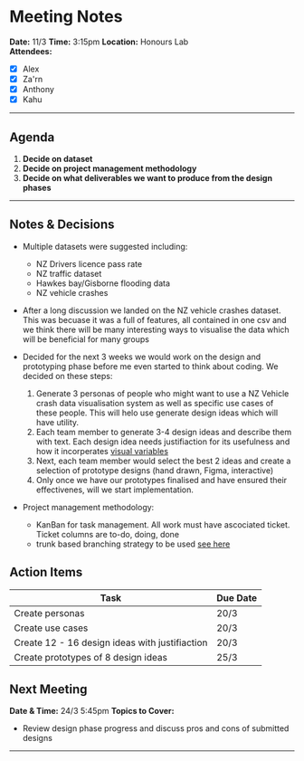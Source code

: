 # Meeting Notes

**Date:** 11/3 
**Time:** 3:15pm 
**Location:** Honours Lab  
**Attendees:**  
- [x] Alex
- [x] Za'rn
- [x] Anthony
- [x] Kahu

---

## Agenda
1. **Decide on dataset**
1. **Decide on project management methodology**
1. **Decide on what deliverables we want to produce from the design phases**
---

## Notes & Decisions
- Multiple datasets were suggested including: 
    - NZ Drivers licence pass rate
    - NZ traffic dataset
    - Hawkes bay/Gisborne flooding data
    - NZ vehicle crashes

- After a long discussion we landed on the NZ vehicle crashes dataset. This was becuase it was a full of features, all contained in one csv and we think there will be many interesting ways to visualise the data which will be beneficial for many groups

- Decided for the next 3 weeks we would work on the design and prototyping phase before me even started to think about coding. We decided on these steps:
    1. Generate 3 personas of people who might want to use a NZ Vehicle crash data visualisation system as well as specific use cases of these people. This will helo use generate design ideas which will have utility.
    1. Each team member to generate 3-4 design ideas and describe them with text. Each design idea needs justifiaction for its usefulness and how it incorperates [visual variables](https://en.wikipedia.org/wiki/Visual_variable)
    1. Next, each team member would select the best 2 ideas and create a selection of prototype designs (hand drawn, Figma, interactive)
    1. Only once we have our prototypes finalised and have ensured their effectivenes, will we start implementation. 

- Project management methodology:
    - KanBan for task management. All work must have ascociated ticket. Ticket columns are to-do, doing, done
    - trunk based branching strategy to be used [see here](https://www.atlassian.com/continuous-delivery/continuous-integration/trunk-based-development)

## Action Items
| Task | Due Date |
|------|----------|
| Create personas | 20/3 |
| Create use cases | 20/3 |
| Create 12 - 16 design ideas with justifiaction | 20/3 |
| Create prototypes of 8 design ideas | 25/3 |

## Next Meeting
**Date & Time:** 24/3 5:45pm
**Topics to Cover:**
- Review design phase progress and discuss pros and cons of submitted designs 

---
